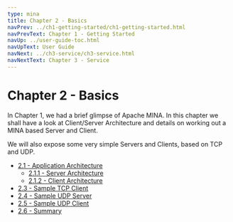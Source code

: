 ```yaml
---
type: mina
title: Chapter 2 - Basics
navPrev: ../ch1-getting-started/ch1-getting-started.html
navPrevText: Chapter 1 - Getting Started
navUp: ../user-guide-toc.html
navUpText: User Guide
navNext: ../ch3-service/ch3-service.html
navNextText: Chapter 3 - Service
---
```


# Chapter 2 - Basics

In Chapter 1, we had a brief glimpse of Apache MINA. In this chapter we shall have a look at Client/Server Architecture and details on working out a MINA based Server and Client.

We will also expose some very simple Servers and Clients, based on TCP and UDP.

* [2.1 - Application Architecture](ch2.1-application-architecture.html)
    * [2.1.1 - Server Architecture](ch2.1.1-server-architecture.html)
    * [2.1.2 - Client Architecture](ch2.1.2-client-architecture.html)
* [2.3 - Sample TCP Client](ch2.3-sample-tcp-client.html)
* [2.4 - Sample UDP Server](ch2.4-sample-udp-server.html)
* [2.5 - Sample UDP Client](ch2.5-sample-udp-client.html)
* [2.6 - Summary](ch2.6-summary.html)

